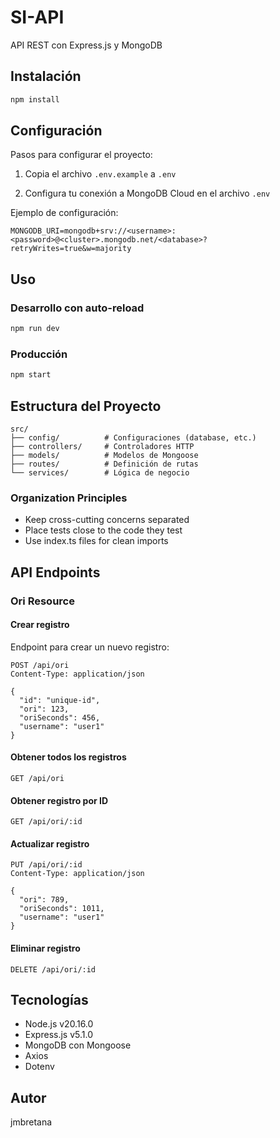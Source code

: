 # SI-API

API REST con Express.js y MongoDB

## Instalación

```bash
npm install
```

## Configuración

Pasos para configurar el proyecto:

1. Copia el archivo `.env.example` a `.env`

2. Configura tu conexión a MongoDB Cloud en el archivo `.env`

Ejemplo de configuración:

```env
MONGODB_URI=mongodb+srv://<username>:<password>@<cluster>.mongodb.net/<database>?retryWrites=true&w=majority
```

## Uso

### Desarrollo con auto-reload

```bash
npm run dev
```

### Producción

```bash
npm start
```

## Estructura del Proyecto

```text
src/
├── config/          # Configuraciones (database, etc.)
├── controllers/     # Controladores HTTP
├── models/          # Modelos de Mongoose
├── routes/          # Definición de rutas
└── services/        # Lógica de negocio
```

### Organization Principles

- Keep cross-cutting concerns separated
- Place tests close to the code they test
- Use index.ts files for clean imports

## API Endpoints

### Ori Resource

#### Crear registro

Endpoint para crear un nuevo registro:

```http
POST /api/ori
Content-Type: application/json

{
  "id": "unique-id",
  "ori": 123,
  "oriSeconds": 456,
  "username": "user1"
}
```

#### Obtener todos los registros

```http
GET /api/ori
```

#### Obtener registro por ID

```http
GET /api/ori/:id
```

#### Actualizar registro

```http
PUT /api/ori/:id
Content-Type: application/json

{
  "ori": 789,
  "oriSeconds": 1011,
  "username": "user1"
}
```

#### Eliminar registro

```http
DELETE /api/ori/:id
```

## Tecnologías

- Node.js v20.16.0
- Express.js v5.1.0
- MongoDB con Mongoose
- Axios
- Dotenv

## Autor

jmbretana
